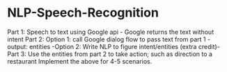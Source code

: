 # NLP-Speech-Recognition
Part 1: Speech to text using Google api 	- Google returns the text without intent Part 
2: Option 1: call Google dialog flow to pass text from part 1 -output: entities -Option 
2: Write NLP to figure intent/entities (extra credit)-
Part 3: Use the entities from part 2 to take action; such as direction to a restaurant  Implement the above for 4-5 scenarios.
